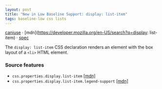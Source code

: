 ```yaml
---
layout: post
title: "New in Low Baseline Support: display: list-item"
tags: baseline-low css lists
---
```


[caniuse](https://caniuse.com/?search=display-list-item) · [mdn](https://developer.mozilla.org/en-US/search?q=display: list-item) · [spec](https://drafts.csswg.org/css-display-3/#list-items)

The `display: list-item` CSS declaration renders an element with the box layout of a `<li>` HTML element.

### Source features

- ``css.properties.display.list-item`` [[mdn]](https://developer.mozilla.org/en-US/search?q=css.properties.display.list-item)
- ``css.properties.display.list-item.legend-support`` [[mdn]](https://developer.mozilla.org/en-US/search?q=css.properties.display.list-item.legend-support)

